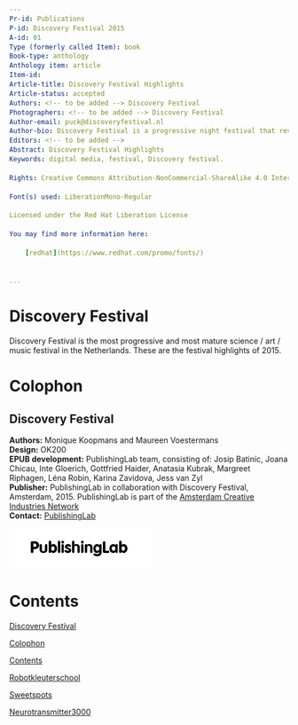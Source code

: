```yaml
---
Pr-id: Publications  
P-id: Discovery Festival 2015 
A-id: 01  
Type (formerly called Item): book  
Book-type: anthology  
Anthology item: article  
Item-id:   
Article-title: Discovery Festival Highlights 
Article-status: accepted  
Authors: <!-- to be added --> Discovery Festival 
Photographers: <!-- to be added --> Discovery Festival
Author-email: puck@discoveryfestival.nl
Author-bio: Discovery Festival is a progressive night festival that revolves around the excitement of discovering new things. By incorporating new science, new art and new music, Discovery Festival explores the current developments in scientific research, art and technology, and creates unique interdisciplinary linkages.  
Editors: <!-- to be added -->
Abstract: Discovery Festival Highlights
Keywords: digital media, festival, Discovery festival.
  
Rights: Creative Commons Attribution-NonCommercial-ShareAlike 4.0 International (CC-BY-NC-SA 4.0)

Font(s) used: LiberationMono-Regular

Licensed under the Red Hat Liberation License

You may find more information here:

    [redhat](https://www.redhat.com/promo/fonts/)


...
```


# Discovery Festival

Discovery Festival is the most progressive and most mature science / art / music festival in the Netherlands. These are the festival highlights of 2015.


# Colophon

## Discovery Festival



**Authors:** Monique Koopmans and Maureen Voestermans<br/>
**Design:** OK200<br/>
**EPUB development:** PublishingLab team, consisting of: Josip Batinic, Joana Chicau, Inte Gloerich, Gottfried Haider, Anatasia Kubrak, Margreet Riphagen, Léna Robin, Karina Zavidova, Jess van Zyl<br/>
**Publisher:** PublishingLab in collaboration with Discovery Festival, Amsterdam, 2015. PublishingLab is part of the [Amsterdam Creative Industries Network](http://www.amsterdamcreativeindustries.com)<br/> 
**Contact:** [PublishingLab](http://www.publishinglab.org)<br/>


![](imgs/logos/logo_publishinglab.png)



# Contents

<a href="ch002.xhtml">Discovery Festival</a><br/>

<a href="ch003.xhtml">Colophon</a><br/>

<a href="ch004.xhtml">Contents</a><br/>

<a href="ch005.xhtml">Robotkleuterschool</a><br/>

<a href="ch005.xhtml">Sweetspots</a><br/>

<a href="ch006.xhtml">Neurotransmitter3000</a><br/>
